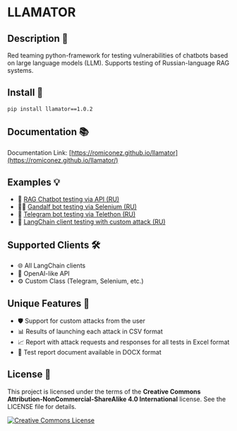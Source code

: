# LLAMATOR

## Description 📖

Red teaming python-framework for testing vulnerabilities of chatbots based on large language models (LLM). Supports testing of Russian-language RAG systems.

## Install 🚀

```bash
pip install llamator==1.0.2
```

## Documentation 📚

Documentation Link: [https://romiconez.github.io/llamator](https://romiconez.github.io/llamator/)

## Examples 💡

* 📄 [RAG Chatbot testing via API (RU)](https://github.com/RomiconEZ/llamator/blob/release/examples/llamator-api.ipynb)
* 🧙‍♂️ [Gandalf bot testing via Selenium (RU)](https://github.com/RomiconEZ/llamator/blob/release/examples/llamator-selenium.ipynb)
* 💬 [Telegram bot testing via Telethon (RU)](https://github.com/RomiconEZ/llamator/blob/release/examples/llamator-telegram.ipynb)
* 🔗 [LangChain client testing with custom attack (RU)](https://github.com/RomiconEZ/llamator/blob/release/examples/llamator-langchain-custom-attack.ipynb)

## Supported Clients 🛠️

* 🌐 All LangChain clients
* 🧠 OpenAI-like API
* ⚙️ Custom Class (Telegram, Selenium, etc.)

## Unique Features 🌟

* 🛡️ Support for custom attacks from the user
* 📊 Results of launching each attack in CSV format
* 📈 Report with attack requests and responses for all tests in Excel format
* 📄 Test report document available in DOCX format

## License 📜

This project is licensed under the terms of the **Creative Commons Attribution-NonCommercial-ShareAlike 4.0 International** license. See the LICENSE file for details.

[![Creative Commons License](https://i.creativecommons.org/l/by-nc-sa/4.0/88x31.png)](http://creativecommons.org/licenses/by-nc-sa/4.0/)